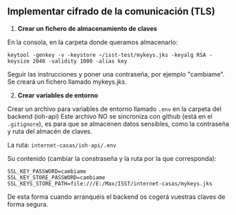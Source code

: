 ## Implementar cifrado de la comunicación (TLS)

1. **Crear un fichero de almacenamiento de claves**

En la consola, en la carpeta donde queramos almacenarlo:
```shell
keytool -genkey -v -keystore ~/isst-test/mykeys.jks -keyalg RSA -keysize 2048 -validity 1000 -alias key
```

Seguir las instrucciones y poner una contraseña, por ejemplo "cambiame". Se creará un fichero llamado mykeys.jks.

2. **Crear variables de entorno**

Crear un archivo para variables de entorno llamado `.env` en la carpeta del backend (ioh-api) Este archivo NO se sincroniza con github (está en el `.gitignore`), es para que se almacenen datos sensibles, como la contraseña y ruta del almacén de claves.

La ruta:
`internet-casas/ioh-api/.env`

Su contenido (cambiar la constraseña y la ruta por la que corresponda):
```
SSL_KEY_PASSWORD=cambiame
SSL_KEY_STORE_PASSWORD=cambiame
SSL_KEYS_STORE_PATH=file:///E:/Max/ISST/internet-casas/mykeys.jks
```

De esta forma cuando arranquéis el backend os cogerá vuestras claves de forma segura.